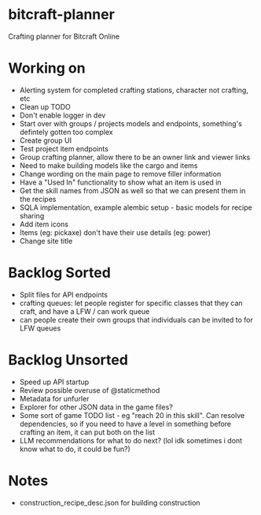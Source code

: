 # bitcraft-planner
Crafting planner for Bitcraft Online

# Working on
- Alerting system for completed crafting stations, character not crafting, etc
- Clean up TODO
- Don't enable logger in dev
- Start over with groups / projects models and endpoints, something's defintely gotten too complex
- Create group UI
- Test project item endpoints
- Group crafting planner, allow there to be an owner link and viewer links
- Need to make building models like the cargo and items
- Change wording on the main page to remove filler information
- Have a "Used In" functionality to show what an item is used in
- Get the skill names from JSON as well so that we can present them in the recipes
- SQLA implementation, example alembic setup - basic models for recipe sharing
- Add item icons
- Items (eg: pickaxe) don't have their use details (eg: power)
- Change site title

# Backlog Sorted
- Split files for API endpoints
- crafting queues: let people register for specific classes that they can craft, and have a LFW / can work queue
- can people create their own groups that individuals can be invited to for LFW queues

# Backlog Unsorted
- Speed up API startup
- Review possible overuse of @staticmethod
- Metadata for unfurler
- Explorer for other JSON data in the game files?
- Some sort of game TODO list - eg "reach 20 in this skill". Can resolve dependencies, so if you need to have a level in something before crafting an item, it can put both on the list
- LLM recommendations for what to do next? (lol idk sometimes i dont know what to do, it could be fun?)

# Notes
- construction_recipe_desc.json for building construction
